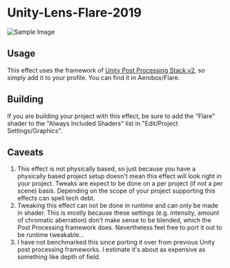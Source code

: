 # Unity-Lens-Flare-2019

![Sample Image](https://github.com/modanhan/Unity-Lens-Flare-2019/blob/master/Lens%20Flare%202019.PNG)

## Usage
This effect uses the framework of [Unity Post Processing Stack v2](https://github.com/Unity-Technologies/PostProcessing), so simply add it to your profile. You can find it in Aerobox/Flare.

## Building
If you are building your project with this effect, be sure to add the "Flare" shader to the "Always Included Shaders" list in "Edit/Project Settings/Graphics".

## Caveats
1. This effect is not physically based, so just because you have a physically based project setup doesn't mean this effect will look right in your project. Tweaks are expect to be done on a per project (if not a per scene) basis. Depending on the scope of your project supporting this effects can spell tech debt.
2. Tweaking this effect can not be done in runtime and can only be made in shader. This is mostly because these settings (e.g. intensity, amount of chromatic aberration) don't make sense to be blended, which the Post Processing framework does. Nevertheless feel free to port it out to be runtime tweakable...
3. I have not benchmarked this since porting it over from previous Unity post processing frameworks. I estimate it's about as expensive as something like depth of field.
